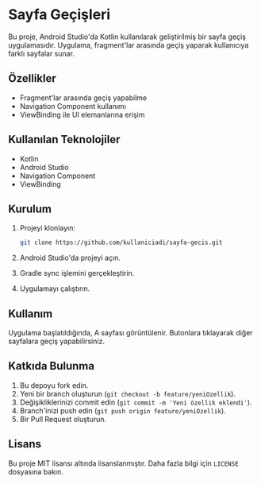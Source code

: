 # Sayfa Geçişleri

Bu proje, Android Studio'da Kotlin kullanılarak geliştirilmiş bir sayfa geçiş uygulamasıdır. Uygulama, fragment'lar arasında geçiş yaparak kullanıcıya farklı sayfalar sunar.

## Özellikler

- Fragment'lar arasında geçiş yapabilme
- Navigation Component kullanımı
- ViewBinding ile UI elemanlarına erişim

## Kullanılan Teknolojiler

- Kotlin
- Android Studio
- Navigation Component
- ViewBinding

## Kurulum

1. Projeyi klonlayın:
   ```bash
   git clone https://github.com/kullaniciadi/sayfa-gecis.git
   ```

2. Android Studio'da projeyi açın.

3. Gradle sync işlemini gerçekleştirin.

4. Uygulamayı çalıştırın.

## Kullanım

Uygulama başlatıldığında, A sayfası görüntülenir. Butonlara tıklayarak diğer sayfalara geçiş yapabilirsiniz.

## Katkıda Bulunma

1. Bu depoyu fork edin.
2. Yeni bir branch oluşturun (`git checkout -b feature/yeniOzellik`).
3. Değişikliklerinizi commit edin (`git commit -m 'Yeni özellik eklendi'`).
4. Branch'inizi push edin (`git push origin feature/yeniOzellik`).
5. Bir Pull Request oluşturun.

## Lisans

Bu proje MIT lisansı altında lisanslanmıştır. Daha fazla bilgi için `LICENSE` dosyasına bakın.
